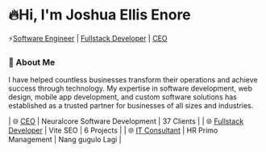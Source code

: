 # 🔥Hi, I'm Joshua Ellis Enore

  ⚡[Software Engineer](#) | [Fullstack Developer](#) | [CEO](#)

### 📝 About Me

I have helped countless businesses transform their operations and achieve success through technology. My expertise in software development, web design, mobile app development, and custom software solutions has established as a trusted partner for businesses of all sizes and industries.

| 🌐 [CEO]([https://koieibo.com/]) | Neuralcore Software Development | 37 Clients |
| 🌐 [Fullstack Developer](#) | Vite SEO | 6 Projects |
| 🌐 [IT Consultant](#) | HR Primo Management | Nang gugulo Lagi |
 
